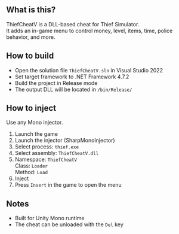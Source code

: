 ## What is this?

ThiefCheatV is a DLL-based cheat for Thief Simulator.  
It adds an in-game menu to control money, level, items, time, police behavior, and more.

## How to build

- Open the solution file `ThiefCheatV.sln` in Visual Studio 2022  
- Set target framework to .NET Framework 4.7.2  
- Build the project in Release mode  
- The output DLL will be located in `/bin/Release/`

## How to inject

Use any Mono injector.

1. Launch the game
2. Launch the injector (SharpMonoInjector)
3. Select process: `thief.exe`
4. Select assembly: `ThiefCheatV.dll`
5. Namespace: `ThiefCheatV`  
   Class: `Loader`  
   Method: `Load`
6. Inject
7. Press `Insert` in the game to open the menu

## Notes

- Built for Unity Mono runtime
- The cheat can be unloaded with the `Del` key
